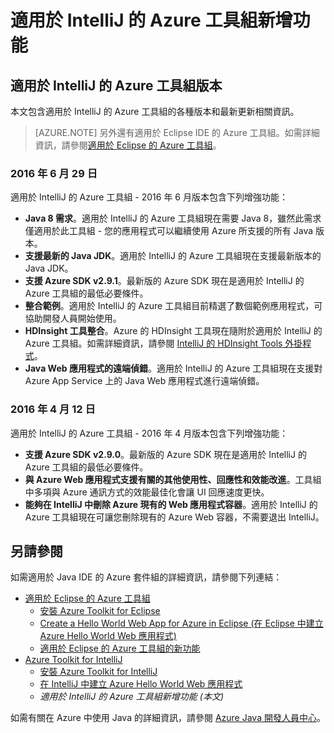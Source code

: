 <properties
	pageTitle="適用於 IntelliJ 的 Azure 工具組新增功能 | Microsoft Azure"
	description="了解適用於 IntelliJ 的 Azure 工具組最新功能。"
	services=""
	documentationCenter="java"
	authors="rmcmurray"
	manager="wpickett"
	editor=""/>

<tags
	ms.service="multiple"
	ms.workload="na"
	ms.tgt_pltfrm="multiple"
	ms.devlang="Java"
	ms.topic="article"
	ms.date="09/20/2016" 
	ms.author="robmcm;asirveda"/>

# 適用於 IntelliJ 的 Azure 工具組新增功能

## 適用於 IntelliJ 的 Azure 工具組版本

本文包含適用於 IntelliJ 的 Azure 工具組的各種版本和最新更新相關資訊。

> [AZURE.NOTE] 另外還有適用於 Eclipse IDE 的 Azure 工具組。如需詳細資訊，請參閱[適用於 Eclipse 的 Azure 工具組]。

### 2016 年 6 月 29 日

適用於 IntelliJ 的 Azure 工具組 - 2016 年 6 月版本包含下列增強功能：

* **Java 8 需求**。適用於 IntelliJ 的 Azure 工具組現在需要 Java 8，雖然此需求僅適用於此工具組 - 您的應用程式可以繼續使用 Azure 所支援的所有 Java 版本。
* **支援最新的 Java JDK**。適用於 IntelliJ 的 Azure 工具組現在支援最新版本的 Java JDK。
* **支援 Azure SDK v2.9.1**。最新版的 Azure SDK 現在是適用於 IntelliJ 的 Azure 工具組的最低必要條件。
* **整合範例**。適用於 IntelliJ 的 Azure 工具組目前精選了數個範例應用程式，可協助開發人員開始使用。
* **HDInsight 工具整合**。Azure 的 HDInsight 工具現在隨附於適用於 IntelliJ 的 Azure 工具組。如需詳細資訊，請參閱 [IntelliJ 的 HDInsight Tools 外掛程式]。
* **Java Web 應用程式的遠端偵錯**。適用於 IntelliJ 的 Azure 工具組現在支援對 Azure App Service 上的 Java Web 應用程式進行遠端偵錯。

### 2016 年 4 月 12 日

適用於 IntelliJ 的 Azure 工具組 - 2016 年 4 月版本包含下列增強功能：

* **支援 Azure SDK v2.9.0**。最新版的 Azure SDK 現在是適用於 IntelliJ 的 Azure 工具組的最低必要條件。
* **與 Azure Web 應用程式支援有關的其他使用性、回應性和效能改進**。工具組中多項與 Azure 通訊方式的效能最佳化會讓 UI 回應速度更快。
* **能夠在 IntelliJ 中刪除 Azure 現有的 Web 應用程式容器**。適用於 IntelliJ 的 Azure 工具組現在可讓您刪除現有的 Azure Web 容器，不需要退出 IntelliJ。

## 另請參閱 ##

如需適用於 Java IDE 的 Azure 套件組的詳細資訊，請參閱下列連結：

- [適用於 Eclipse 的 Azure 工具組]
  - [安裝 Azure Toolkit for Eclipse]
  - [Create a Hello World Web App for Azure in Eclipse (在 Eclipse 中建立 Azure Hello World Web 應用程式)]
  - [適用於 Eclipse 的 Azure 工具組的新功能]
- [Azure Toolkit for IntelliJ]
  - [安裝 Azure Toolkit for IntelliJ]
  - [在 IntelliJ 中建立 Azure Hello World Web 應用程式]
  - *適用於 IntelliJ 的 Azure 工具組新增功能 (本文)*

如需有關在 Azure 中使用 Java 的詳細資訊，請參閱 [Azure Java 開發人員中心]。

<!-- URL List -->

[適用於 Eclipse 的 Azure 工具組]: ./azure-toolkit-for-eclipse.md
[Azure Toolkit for IntelliJ]: ./azure-toolkit-for-intellij.md
[Create a Hello World Web App for Azure in Eclipse (在 Eclipse 中建立 Azure Hello World Web 應用程式)]: ./app-service-web/app-service-web-eclipse-create-hello-world-web-app.md
[在 IntelliJ 中建立 Azure Hello World Web 應用程式]: ./app-service-web/app-service-web-intellij-create-hello-world-web-app.md
[安裝 Azure Toolkit for Eclipse]: ./azure-toolkit-for-eclipse-installation.md
[安裝 Azure Toolkit for IntelliJ]: ./azure-toolkit-for-intellij-installation.md
[適用於 Eclipse 的 Azure 工具組的新功能]: ./azure-toolkit-for-eclipse-whats-new.md
[What's New in the Azure Toolkit for IntelliJ]: ./azure-toolkit-for-intellij-whats-new.md

[Azure Java 開發人員中心]: http://go.microsoft.com/fwlink/?LinkID=699547

[IntelliJ 的 HDInsight Tools 外掛程式]: ./hdinsight/hdinsight-apache-spark-intellij-tool-plugin.md

<!---HONumber=AcomDC_0921_2016-->